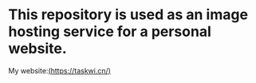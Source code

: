 # This repository is used as an image hosting service for a personal website.
My website:[(https://taskwi.cn/)](https://taskwi.cn/)
